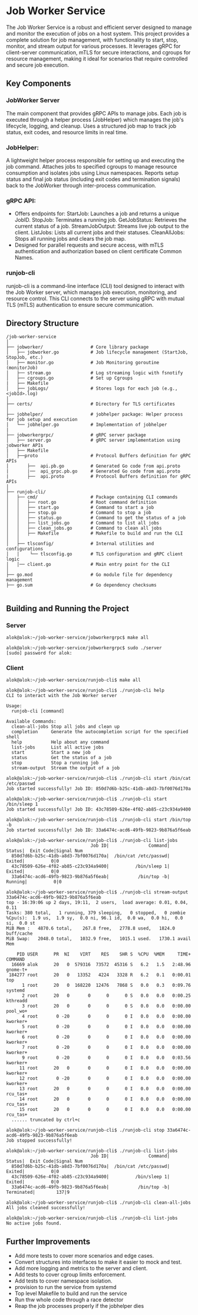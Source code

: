 # Job Worker Service
The Job Worker Service is a robust and efficient server designed to manage and monitor the execution of jobs on a host system. 
This project provides a complete solution for job management, with functionality to start, stop, monitor, and stream output 
for various processes. It leverages gRPC for client-server communication, mTLS for secure interactions, and cgroups for resource
management, making it ideal for scenarios that require controlled and secure job execution.

## Key Components
### JobWorker Server

The main component that provides gRPC APIs to manage jobs.
Each job is executed through a helper process (JobHelper) which manages the job's lifecycle, logging, and cleanup.
Uses a structured job map to track job status, exit codes, and resource limits in real time.

### JobHelper:

A lightweight helper process responsible for setting up and executing the job command.
Attaches jobs to specified cgroups to manage resource consumption and isolates jobs using Linux namespaces.
Reports setup status and final job status (including exit codes and termination signals) back to the JobWorker through inter-process
communication.

### gRPC API:

* Offers endpoints for:
StartJob: Launches a job and returns a unique JobID.
StopJob: Terminates a running job.
GetJobStatus: Retrieves the current status of a job.
StreamJobOutput: Streams live job output to the client.
ListJobs: Lists all current jobs and their statuses.
CleanAllJobs: Stops all running jobs and clears the job map.
* Designed for parallel requests and secure access, with mTLS authentication and authorization based on client certificate Common Names.


### runjob-cli
runjob-cli is a command-line interface (CLI) tool designed to interact with the Job Worker server, which manages job execution, monitoring,
and resource control. This CLI connects to the server using gRPC with mutual TLS (mTLS) authentication to ensure secure communication.


## Directory Structure
```
/job-worker-service
│
├── jobworker/                  # Core library package
│   ├── jobworker.go            # Job lifecycle management (StartJob, StopJob, etc.)
│   ├── monitor.go              # Job Monitoring goroutine (monitorJob)
│   ├── stream.go               # Log streaming logic with fsnotify
│   ├── cgroups.go              # Set up Cgroups
|   ├── Makefile
│   ├── jobLogs/                # Stores logs for each job (e.g., <jobId>.log)
│ 
├── certs/                      # Directory for TLS certificates  
│
├── jobhelper/                  # jobhelper package: Helper process for job setup and execution
│   └── jobhelper.go            # Implementation of jobhelper
|
├── jobworkergrpc/              # gRPC server package
│   ├── server.go               # gRPC server implementation using jobworker APIs
|   ├── Makefile
│   ├──proto                    # Protocol Buffers definition for gRPC APIs
│       ├──  api.pb.go          # Generated Go code from api.proto
|       |──  api_grpc.pb.go     # Generated Go code from api.proto
|       ├──  api.proto          # Protocol Buffers definition for gRPC APIs
│
├── runjob-cli/
│   ├── cmd/                    # Package containing CLI commands
│   │   ├── root.go             # Root command definition
│   │   ├── start.go            # Command to start a job
│   │   ├── stop.go             # Command to stop a job
│   │   ├── status.go           # Command to get the status of a job
│   │   ├── list_jobs.go        # Command to list all jobs
│   │   ├── clean_jobs.go       # Command to clean all jobs
│   │   ├── Makefile            # Makefile to build and run the CLI
│   │
│   ├── tlsconfig/              # Internal utilities and configurations
│   │    └── tlsconfig.go       # TLS configuration and gRPC client logic
│   │── client.go               # Main entry point for the CLI
│
├── go.mod                      # Go module file for dependency management
├── go.sum                      # Go dependency checksums


```

## Building and Running the Project
### Server
```
alok@alok:~/job-worker-service/jobworkergrpc$ make all

alok@alok:~/job-worker-service/jobworkergrpc$ sudo ./server 
[sudo] password for alok: 

```

### Client
```
alok@alok:~/job-worker-service/runjob-cli$ make all

alok@alok:~/job-worker-service/runjob-cli$ ./runjob-cli help
CLI to interact with the Job Worker server

Usage:
  runjob-cli [command]

Available Commands:
  clean-all-jobs Stop all jobs and clean up
  completion     Generate the autocompletion script for the specified shell
  help           Help about any command
  list-jobs      List all active jobs
  start          Start a new job
  status         Get the status of a job
  stop           Stop a running job
  stream-output  Stream the output of a job

alok@alok:~/job-worker-service/runjob-cli$ ./runjob-cli start /bin/cat /etc/passwd
Job started successfully! Job ID: 850d7d6b-b25c-41db-a8d3-7bf0076d170a

alok@alok:~/job-worker-service/runjob-cli$ ./runjob-cli start /bin/sleep 1
Job started successfully! Job ID: 43c78509-626e-4f02-ab85-c23c934a9400

alok@alok:~/job-worker-service/runjob-cli$ ./runjob-cli start /bin/top -b
Job started successfully! Job ID: 33a6474c-acd6-49fb-9823-9b876a5f6eab

alok@alok:~/job-worker-service/runjob-cli$ ./runjob-cli list-jobs
                                Job ID|               Command|   Status|  Exit Code|Signal Num
  850d7d6b-b25c-41db-a8d3-7bf0076d170a|  /bin/cat /etc/passwd|   Exited|          0|0
  43c78509-626e-4f02-ab85-c23c934a9400|          /bin/sleep 1|   Exited|          0|0
  33a6474c-acd6-49fb-9823-9b876a5f6eab|           /bin/top -b|  Running|          0|0

alok@alok:~/job-worker-service/runjob-cli$ ./runjob-cli stream-output 33a6474c-acd6-49fb-9823-9b876a5f6eab
top - 16:39:06 up 2 days, 19:11,  2 users,  load average: 0.01, 0.04, 0.11
Tasks: 380 total,   1 running, 379 sleeping,   0 stopped,   0 zombie
%Cpu(s):  1.9 us,  1.9 sy,  0.0 ni, 96.1 id,  0.0 wa,  0.0 hi,  0.0 si,  0.0 st
MiB Mem :   4870.6 total,    267.8 free,   2778.8 used,   1824.0 buff/cache
MiB Swap:   2048.0 total,   1032.9 free,   1015.1 used.   1730.1 avail Mem 

    PID USER      PR  NI    VIRT    RES    SHR S  %CPU  %MEM     TIME+ COMMAND
  16669 alok      20   0  579316  73572  45316 S   6.2   1.5   2:48.96 gnome-t+
 184277 root      20   0   13352   4224   3328 R   6.2   0.1   0:00.01 top
      1 root      20   0  168220  12476   7868 S   0.0   0.3   0:09.76 systemd
      2 root      20   0       0      0      0 S   0.0   0.0   0:00.25 kthreadd
      3 root      20   0       0      0      0 S   0.0   0.0   0:00.00 pool_wo+
      4 root       0 -20       0      0      0 I   0.0   0.0   0:00.00 kworker+
      5 root       0 -20       0      0      0 I   0.0   0.0   0:00.00 kworker+
      6 root       0 -20       0      0      0 I   0.0   0.0   0:00.00 kworker+
      7 root       0 -20       0      0      0 I   0.0   0.0   0:00.00 kworker+
      9 root       0 -20       0      0      0 I   0.0   0.0   0:03.56 kworker+
     11 root      20   0       0      0      0 I   0.0   0.0   0:00.00 kworker+
     12 root       0 -20       0      0      0 I   0.0   0.0   0:00.00 kworker+
     13 root      20   0       0      0      0 I   0.0   0.0   0:00.00 rcu_tas+
     14 root      20   0       0      0      0 I   0.0   0.0   0:00.00 rcu_tas+
     15 root      20   0       0      0      0 I   0.0   0.0   0:00.00 rcu_tas+
  ...... truncated by ctrl+c

alok@alok:~/job-worker-service/runjob-cli$ ./runjob-cli stop 33a6474c-acd6-49fb-9823-9b876a5f6eab
Job stopped successfully!

alok@alok:~/job-worker-service/runjob-cli$ ./runjob-cli list-jobs
                                Job ID|               Command|      Status|  Exit Code|Signal Num
  850d7d6b-b25c-41db-a8d3-7bf0076d170a|  /bin/cat /etc/passwd|      Exited|          0|0
  43c78509-626e-4f02-ab85-c23c934a9400|          /bin/sleep 1|      Exited|          0|0
  33a6474c-acd6-49fb-9823-9b876a5f6eab|           /bin/top -b|  Terminated|        137|9

alok@alok:~/job-worker-service/runjob-cli$ ./runjob-cli clean-all-jobs
All jobs cleaned successfully!

alok@alok:~/job-worker-service/runjob-cli$ ./runjob-cli list-jobs
No active jobs found.
```

## Further Improvements
- Add more tests to cover more scenarios and edge cases. 
- Convert structures into interfaces to make it easier to mock and test.
- Add more logging and metrics to the server and client.
- Add tests to cover cgroup limits enforcement.
- Add tests to cover namespace isolation.
- provision to run the service from systemd
- Top level Makefile to build and run the service
- Run thw whole code through a race detector
- Reap the job processes properly if the jobhelper dies
